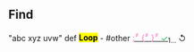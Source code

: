 ## Find
"abc xyz uvw" def
<mark><b>Loop</b></mark>
	- #other                         <u><span style="color: #FF76C1;">;<sup>≠</sup></span> <span style="color: #FF76C1;">{<sup>≠</sup></span> <span style="color: #FF76C1;">}<sup>≠</sup></span> <span style="color:#00B040;">✓</span></u><sub>1...</sub>  ↺

